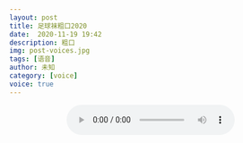```yaml
---
layout: post
title: 足球袜粗口2020
date:  2020-11-19 19:42
description: 粗口
img: post-voices.jpg
tags: [语音]
author: 未知
category: [voice]
voice: true
---
```

<div align="center">
  <audio controls preload="auto" src="https://klouderr.sgp1.digitaloceanspaces.com/1617102150349-%E8%B6%B3%E7%90%83%E8%A2%9C%E7%B2%97%E5%8F%A32020.mp4"></audio>
</div>
